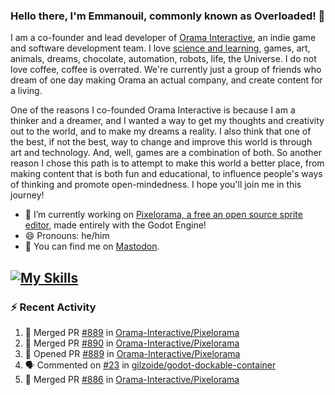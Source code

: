 ### Hello there, I'm Emmanouil, commonly known as Overloaded! 👋
I am a co-founder and lead developer of [Orama Interactive](https://www.orama-interactive.com/), an indie game and software development team. I love [science and learning](https://github.com/OverloadedOrama/KnowledgeBase), games, art, animals, dreams, chocolate, automation, robots, life, the Universe. I do not love coffee, coffee is overrated. We're currently just a group of friends who dream of one day making Orama an actual company, and create content for a living.

One of the reasons I co-founded Orama Interactive is because I am a thinker and a dreamer, and I wanted a way to get my thoughts and creativity out to the world, and to make my dreams a reality. I also think that one of the best, if not the best, way to change and improve this world is through art and technology. And, well, games are a combination of both. So another reason I chose this path is to attempt to make this world a better place, from making content that is both fun and educational, to influence people's ways of thinking and promote open-mindedness. I hope you'll join me in this journey!

- 🔭 I’m currently working on [Pixelorama, a free an open source sprite editor](https://github.com/Orama-Interactive/Pixelorama), made entirely with the Godot Engine!
- 😄 Pronouns: he/him
- 🐘 You can find me on <a rel="me" href="https://mastodon.social/@Overloaded">Mastodon</a>.

[![My Skills](https://skillicons.dev/icons?i=godot,py,cpp,cs,git,linux,html)](https://skillicons.dev)
---

### :zap: Recent Activity

<!--START_SECTION:activity-->
1. 🎉 Merged PR [#889](https://github.com/Orama-Interactive/Pixelorama/pull/889) in [Orama-Interactive/Pixelorama](https://github.com/Orama-Interactive/Pixelorama)
2. 🎉 Merged PR [#890](https://github.com/Orama-Interactive/Pixelorama/pull/890) in [Orama-Interactive/Pixelorama](https://github.com/Orama-Interactive/Pixelorama)
3. 💪 Opened PR [#889](https://github.com/Orama-Interactive/Pixelorama/pull/889) in [Orama-Interactive/Pixelorama](https://github.com/Orama-Interactive/Pixelorama)
4. 🗣 Commented on [#23](https://github.com/gilzoide/godot-dockable-container/pull/23#issuecomment-1636839235) in [gilzoide/godot-dockable-container](https://github.com/gilzoide/godot-dockable-container)
5. 🎉 Merged PR [#886](https://github.com/Orama-Interactive/Pixelorama/pull/886) in [Orama-Interactive/Pixelorama](https://github.com/Orama-Interactive/Pixelorama)
<!--END_SECTION:activity-->

<!--
**OverloadedOrama/OverloadedOrama** is a ✨ _special_ ✨ repository because its `README.md` (this file) appears on your GitHub profile.

Here are some ideas to get you started:

- 👯 I’m looking to collaborate on ...
- 🤔 I’m looking for help with ...
- 💬 Ask me about ...
- 📫 How to reach me: ...
- ⚡ Fun fact: ...
-->
